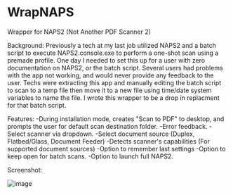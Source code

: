 # WrapNAPS
Wrapper for NAPS2 (Not Another PDF Scanner 2)

Background:
Previously a tech at my last job utilized NAPS2 and a batch script to execute NAPS2.console.exe to perform a one-shot scan using a premade profile. One day I needed to set this up for a user with zero documentation on NAPS2, or the batch script. Several users had problems with the app not working, and would never provide any feedback to the user. Techs were extracting this app and manually editing the batch script to scan to a temp file then move it to a new file using time/date system variables to name the file. I wrote this wrapper to be a drop in replacment for that batch script.

Features:
  -During installation mode, creates "Scan to PDF" to desktop, and prompts the user for default scan destination folder.
  -Error feedback.
  -Select scanner via dropdown.
  -Select document source (Duplex, Flatbed/Glass, Document Feeder)
  -Detects scanner's capabilities (For supported document sources)
  -Option to remember last settings
  -Option to keep open for batch scans.
  -Option to launch full NAPS2.

Screenshot:

![image](https://github.com/BiatuAutMiahn/WrapNAPS/assets/6149596/81a264f0-3467-49b1-b9e2-e0525562f95b)

